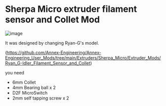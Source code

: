 # Sherpa Micro extruder filament sensor and Collet Mod

![image](https://github.com/v6cl/MyDIYthings/assets/16078263/a955f36a-c1ea-479b-99bd-42cdc8a68819)

It was designed by changing Ryan-G's model. 

(https://github.com/Annex-Engineering/Annex-Engineering_User_Mods/tree/main/Extruders/Sherpa_Micro/Extruder_Mods/Ryan_G-Idler_Filament_Sensor_and_Collet)

you need

- 6mm Collet
- 4mm Bearing ball x 2
- D2F MicroSwitch
- 2mm self tapping screw x 2
